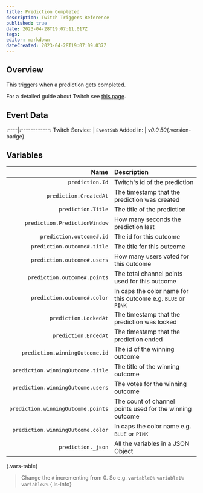 ```yaml
---
title: Prediction Completed
description: Twitch Triggers Reference
published: true
date: 2023-04-28T19:07:11.017Z
tags: 
editor: markdown
dateCreated: 2023-04-28T19:07:09.037Z
---
```


## Overview
This triggers when a prediction gets completed.

For a detailed guide about Twitch see [this page](/Platforms/Twitch).

## Event Data
:----|:------------:
Twitch Service: | `EventSub`
Added in: | *v0.0.50*{.version-badge}

## Variables
Name | Description
----:|:------------
`prediction.Id` | Twitch's id of the prediction
`prediction.CreatedAt` | The timestamp that the prediction was created
`prediction.Title` | The title of the prediction
`prediction.PredictionWindow` | How many seconds the prediction last
`prediction.outcome#.id` | The id for this outcome
`prediction.outcome#.title` | The title for this outcome
`prediction.outcome#.users` | How many users voted for this outcome
`prediction.outcome#.points` | The total channel points used for this outcome
`prediction.outcome#.color` | In caps the color name for this outcome e.g. `BLUE` or `PINK`
`prediction.LockedAt` | The timestamp that the prediction was locked
`prediction.EndedAt` | The timestamp that the prediction ended
`prediction.winningOutcome.id` | The id of the winning outcome
`prediction.winningOutcome.title` | The title of the winning outcome
`prediction.winningOutcome.users` | The votes for the winning outcome
`prediction.winningOutcome.points` | The count of channel points used for the winning outcome
`prediction.winningOutcome.color`	| In caps the color name e.g. `BLUE` or `PINK`
`prediction._json` | All the variables in a JSON Object
{.vars-table}

> Change the `#` incrementing from 0. So e.g. `variable0%` `variable1%` `variable2%`
{.is-info}
